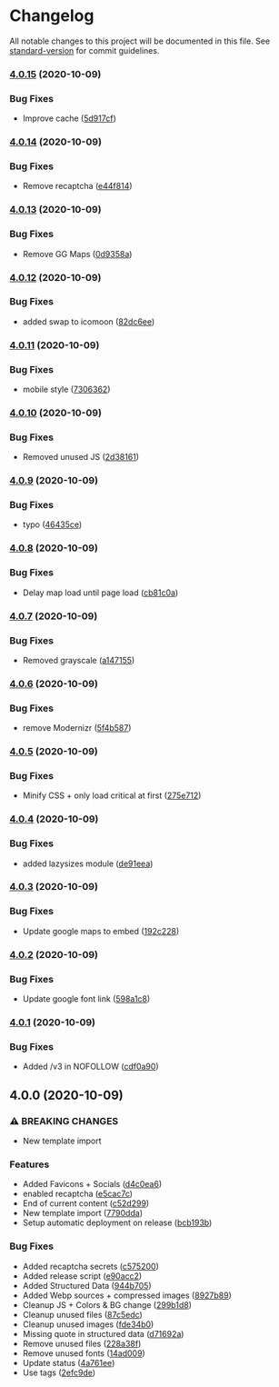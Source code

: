 # Changelog

All notable changes to this project will be documented in this file. See [standard-version](https://github.com/conventional-changelog/standard-version) for commit guidelines.

### [4.0.15](https://github.com/Zenoo/franckdemoute.fr/compare/v4.0.14...v4.0.15) (2020-10-09)


### Bug Fixes

* Improve cache ([5d917cf](https://github.com/Zenoo/franckdemoute.fr/commit/5d917cfa9c9394c3dd6ab7268c757aee522aa07b))

### [4.0.14](https://github.com/Zenoo/franckdemoute.fr/compare/v4.0.13...v4.0.14) (2020-10-09)


### Bug Fixes

* Remove recaptcha ([e44f814](https://github.com/Zenoo/franckdemoute.fr/commit/e44f81448ea71b04e9aed94fc8225e23c4e2ccdd))

### [4.0.13](https://github.com/Zenoo/franckdemoute.fr/compare/v4.0.12...v4.0.13) (2020-10-09)


### Bug Fixes

* Remove GG Maps ([0d9358a](https://github.com/Zenoo/franckdemoute.fr/commit/0d9358a8fb121ded36831450333e800d43ca1dfa))

### [4.0.12](https://github.com/Zenoo/franckdemoute.fr/compare/v4.0.11...v4.0.12) (2020-10-09)


### Bug Fixes

* added swap to icomoon ([82dc6ee](https://github.com/Zenoo/franckdemoute.fr/commit/82dc6ee82ff6f57e602ed20aedd6f5368524f654))

### [4.0.11](https://github.com/Zenoo/franckdemoute.fr/compare/v4.0.10...v4.0.11) (2020-10-09)


### Bug Fixes

* mobile style ([7306362](https://github.com/Zenoo/franckdemoute.fr/commit/73063626773d2a143d1017b4db42ad1a84a8fde9))

### [4.0.10](https://github.com/Zenoo/franckdemoute.fr/compare/v4.0.9...v4.0.10) (2020-10-09)


### Bug Fixes

* Removed unused JS ([2d38161](https://github.com/Zenoo/franckdemoute.fr/commit/2d3816183a083d284e3d5a44405607b00efad610))

### [4.0.9](https://github.com/Zenoo/franckdemoute.fr/compare/v4.0.8...v4.0.9) (2020-10-09)


### Bug Fixes

* typo ([46435ce](https://github.com/Zenoo/franckdemoute.fr/commit/46435ce5424e575f0670d4022ad8a0454ff7d0fd))

### [4.0.8](https://github.com/Zenoo/franckdemoute.fr/compare/v4.0.7...v4.0.8) (2020-10-09)


### Bug Fixes

* Delay map load until page load ([cb81c0a](https://github.com/Zenoo/franckdemoute.fr/commit/cb81c0ace4b384045c05caca2a7fe6bd4da5e4b1))

### [4.0.7](https://github.com/Zenoo/franckdemoute.fr/compare/v4.0.6...v4.0.7) (2020-10-09)


### Bug Fixes

* Removed grayscale ([a147155](https://github.com/Zenoo/franckdemoute.fr/commit/a147155f16f3d4c0f9efbe8e7626f1bcfd8a7fed))

### [4.0.6](https://github.com/Zenoo/franckdemoute.fr/compare/v4.0.5...v4.0.6) (2020-10-09)


### Bug Fixes

* remove Modernizr ([5f4b587](https://github.com/Zenoo/franckdemoute.fr/commit/5f4b587a03d19886f873ec66643f451ab3e264a5))

### [4.0.5](https://github.com/Zenoo/franckdemoute.fr/compare/v4.0.4...v4.0.5) (2020-10-09)


### Bug Fixes

* Minify CSS + only load critical at first ([275e712](https://github.com/Zenoo/franckdemoute.fr/commit/275e712328dbb350020509becc80f78d267da373))

### [4.0.4](https://github.com/Zenoo/franckdemoute.fr/compare/v4.0.3...v4.0.4) (2020-10-09)


### Bug Fixes

* added lazysizes module ([de91eea](https://github.com/Zenoo/franckdemoute.fr/commit/de91eeac48d6d673032f0d794a19cccb7e0e403e))

### [4.0.3](https://github.com/Zenoo/franckdemoute.fr/compare/v4.0.2...v4.0.3) (2020-10-09)


### Bug Fixes

* Update google maps to embed ([192c228](https://github.com/Zenoo/franckdemoute.fr/commit/192c2283dc3fda65560ed1580311c6d2d13697e2))

### [4.0.2](https://github.com/Zenoo/franckdemoute.fr/compare/v4.0.1...v4.0.2) (2020-10-09)


### Bug Fixes

* Update google font link ([598a1c8](https://github.com/Zenoo/franckdemoute.fr/commit/598a1c8101d1337d7bf27beeabfdcc17619c61b2))

### [4.0.1](https://github.com/Zenoo/franckdemoute.fr/compare/v4.0.0...v4.0.1) (2020-10-09)


### Bug Fixes

* Added /v3 in NOFOLLOW ([cdf0a90](https://github.com/Zenoo/franckdemoute.fr/commit/cdf0a903b4830d8598ee3895ecb44a63a5acfd6f))

## 4.0.0 (2020-10-09)


### ⚠ BREAKING CHANGES

* New template import

### Features

* Added Favicons + Socials ([d4c0ea6](https://github.com/Zenoo/franckdemoute.fr/commit/d4c0ea63a78b07ddf7a55f622270497c7827c2fe))
* enabled recaptcha ([e5cac7c](https://github.com/Zenoo/franckdemoute.fr/commit/e5cac7c033bbd713bfd52aee925e4a2551e7c91c))
* End of current content ([c52d299](https://github.com/Zenoo/franckdemoute.fr/commit/c52d29930c1e36b665745d8d7f738180cf2840dc))
* New template import ([7790dda](https://github.com/Zenoo/franckdemoute.fr/commit/7790dda2e345c08558da03d0cc424e88141c6b95))
* Setup automatic deployment on release ([bcb193b](https://github.com/Zenoo/franckdemoute.fr/commit/bcb193bc2764e26f84cd07abe73b22e10d6418a6))


### Bug Fixes

* Added recaptcha secrets ([c575200](https://github.com/Zenoo/franckdemoute.fr/commit/c5752005c9b9dcbe166f584d8a8001f0c2baf239))
* Added release script ([e90acc2](https://github.com/Zenoo/franckdemoute.fr/commit/e90acc2dd9c511cbcd763328f5ba88c5dade742e))
* Added Structured Data ([944b705](https://github.com/Zenoo/franckdemoute.fr/commit/944b7050c7ad5fabe12f9740db3bbd178eb1a593))
* Added Webp sources + compressed images ([8927b89](https://github.com/Zenoo/franckdemoute.fr/commit/8927b8976298a6cb1a53ae44ad9a1a9a5a2b688b))
* Cleanup JS + Colors & BG change ([299b1d8](https://github.com/Zenoo/franckdemoute.fr/commit/299b1d8add4ee9d814cf9477ae7e9be0edb02978))
* Cleanup unused files ([87c5edc](https://github.com/Zenoo/franckdemoute.fr/commit/87c5edce41f1457cc2dfc6c890412de1938e31e3))
* Cleanup unused images ([fde34b0](https://github.com/Zenoo/franckdemoute.fr/commit/fde34b0542d04e9f2bca26d015b07174f3a0eaf7))
* Missing quote in structured data ([d71692a](https://github.com/Zenoo/franckdemoute.fr/commit/d71692ae050e75d08ed397d30072158259377aa5))
* Remove unused files ([228a38f](https://github.com/Zenoo/franckdemoute.fr/commit/228a38f09b2ea30e8cd6f88df8870c6bdbfba419))
* Remove unused fonts ([14ad009](https://github.com/Zenoo/franckdemoute.fr/commit/14ad009c25afcc00784f1f8884454c02e22e9b6d))
* Update status ([4a761ee](https://github.com/Zenoo/franckdemoute.fr/commit/4a761ee7357fe2dfb32e3359a0538778bdb96213))
* Use <picture> tags ([2efc9de](https://github.com/Zenoo/franckdemoute.fr/commit/2efc9dee63de2975e78f908465d437de07c0bfb1))
